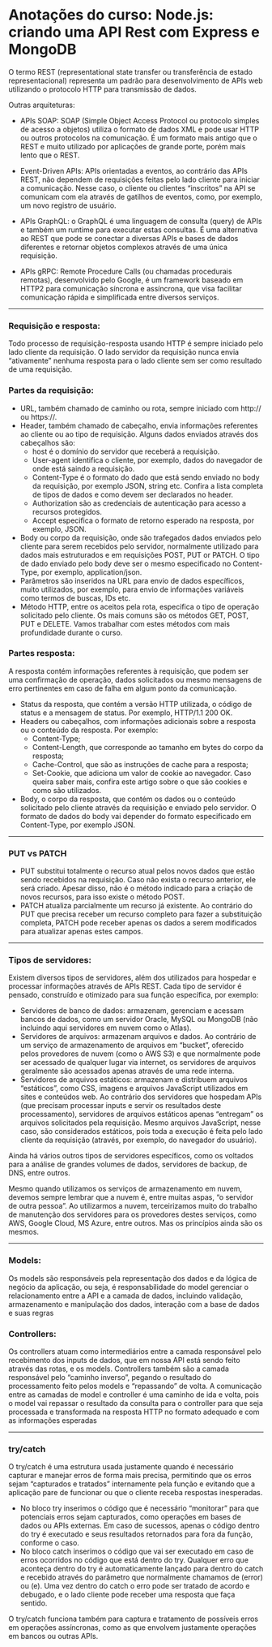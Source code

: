 # Anotações do curso: Node.js: criando uma API Rest com Express e MongoDB

O termo REST (representational state transfer ou transferência de estado representacional) representa um padrão para desenvolvimento de APIs web utilizando o protocolo HTTP para transmissão de dados.

Outras arquiteturas:
- APIs SOAP: SOAP (Simple Object Access Protocol ou protocolo simples de acesso a objetos) utiliza o formato de dados XML e pode usar HTTP ou outros protocolos na comunicação. É um formato mais antigo que o REST e muito utilizado por aplicações de grande porte, porém mais lento que o REST.

- Event-Driven APIs: APIs orientadas a eventos, ao contrário das APIs REST, não dependem de requisições feitas pelo lado cliente para iniciar a comunicação. Nesse caso, o cliente ou clientes “inscritos” na API se comunicam com ela através de gatilhos de eventos, como, por exemplo, um novo registro de usuário.

- APIs GraphQL: o GraphQL é uma linguagem de consulta (query) de APIs e também um runtime para executar estas consultas. É uma alternativa ao REST que pode se conectar a diversas APIs e bases de dados diferentes e retornar objetos complexos através de uma única requisição.

- APIs gRPC: Remote Procedure Calls (ou chamadas procedurais remotas), desenvolvido pelo Google, é um framework baseado em HTTP2 para comunicação síncrona e assíncrona, que visa facilitar comunicação rápida e simplificada entre diversos serviços.

---
### Requisição e resposta:
Todo processo de requisição-resposta usando HTTP é sempre iniciado pelo lado cliente da requisição. O lado servidor da requisição nunca envia “ativamente” nenhuma resposta para o lado cliente sem ser como resultado de uma requisição.

### Partes da requisição:
- URL, também chamado de caminho ou rota, sempre iniciado com http:// ou https://.
- Header, também chamado de cabeçalho, envia informações referentes ao cliente ou ao tipo de requisição. Alguns dados enviados através dos cabeçalhos são:
  - host é o domínio do servidor que receberá a requisição.
  - User-agent identifica o cliente, por exemplo, dados do navegador de onde está saindo a requisição.
  - Content-Type é o formato do dado que está sendo enviado no body da requisição, por exemplo JSON, string etc. Confira a lista completa de tipos de dados e como devem ser declarados no header.
  - Authorization são as credenciais de autenticação para acesso a recursos protegidos.
  - Accept especifica o formato de retorno esperado na resposta, por exemplo, JSON.
- Body ou corpo da requisição, onde são trafegados dados enviados pelo cliente para serem recebidos pelo servidor, normalmente utilizado para dados mais estruturados e em requisições POST, PUT or PATCH. O tipo de dado enviado pelo body deve ser o mesmo especificado no Content-Type, por exemplo, application/json.
- Parâmetros são inseridos na URL para envio de dados específicos, muito utilizados, por exemplo, para envio de informações variáveis como termos de buscas, IDs etc.
- Método HTTP, entre os aceitos pela rota, especifica o tipo de operação solicitado pelo cliente. Os mais comuns são os métodos GET, POST, PUT e DELETE. Vamos trabalhar com estes métodos com mais profundidade durante o curso.

### Partes resposta:
A resposta contém informações referentes à requisição, que podem ser uma confirmação de operação, dados solicitados ou mesmo mensagens de erro pertinentes em caso de falha em algum ponto da comunicação.
- Status da resposta, que contém a versão HTTP utilizada, o código de status e a mensagem de status. Por exemplo, HTTP/1.1 200 OK.
- Headers ou cabeçalhos, com informações adicionais sobre a resposta ou o conteúdo da resposta. Por exemplo:
  - Content-Type;
  - Content-Length, que corresponde ao tamanho em bytes do corpo da resposta;
  - Cache-Control, que são as instruções de cache para a resposta;
  - Set-Cookie, que adiciona um valor de cookie ao navegador. Caso queira saber mais, confira este artigo sobre o que são cookies e como são utilizados.
- Body, o corpo da resposta, que contém os dados ou o conteúdo solicitado pelo cliente através da requisição e enviado pelo servidor. O formato de dados do body vai depender do formato especificado em Content-Type, por exemplo JSON.

---
### PUT vs PATCH
- PUT substitui totalmente o recurso atual pelos novos dados que estão sendo recebidos na requisição. Caso não exista o recurso anterior, ele será criado. Apesar disso, não é o método indicado para a criação de novos recursos, para isso existe o método POST.
- PATCH atualiza parcialmente um recurso já existente. Ao contrário do PUT que precisa receber um recurso completo para fazer a substituição completa, PATCH pode receber apenas os dados a serem modificados para atualizar apenas estes campos.

---
### Tipos de servidores:
Existem diversos tipos de servidores, além dos utilizados para hospedar e processar informações através de APIs REST. Cada tipo de servidor é pensado, construído e otimizado para sua função específica, por exemplo:

- Servidores de banco de dados: armazenam, gerenciam e acessam bancos de dados, como um servidor Oracle, MySQL ou MongoDB (não incluindo aqui servidores em nuvem como o Atlas).
- Servidores de arquivos: armazenam arquivos e dados. Ao contrário de um serviço de armazenamento de arquivos em “bucket”, oferecido pelos provedores de nuvem (como o AWS S3) e que normalmente pode ser acessado de qualquer lugar via internet, os servidores de arquivos geralmente são acessados apenas através de uma rede interna.
- Servidores de arquivos estáticos: armazenam e distribuem arquivos “estáticos”, como CSS, imagens e arquivos JavaScript utilizados em sites e conteúdos web. Ao contrário dos servidores que hospedam APIs (que precisam processar inputs e servir os resultados deste processamento), servidores de arquivos estáticos apenas “entregam” os arquivos solicitados pela requisição. Mesmo arquivos JavaScript, nesse caso, são considerados estáticos, pois toda a execução é feita pelo lado cliente da requisição (através, por exemplo, do navegador do usuário).

Ainda há vários outros tipos de servidores específicos, como os voltados para a análise de grandes volumes de dados, servidores de backup, de DNS, entre outros.

Mesmo quando utilizamos os serviços de armazenamento em nuvem, devemos sempre lembrar que a nuvem é, entre muitas aspas, “o servidor de outra pessoa”. Ao utilizarmos a nuvem, terceirizamos muito do trabalho de manutenção dos servidores para os provedores destes serviços, como AWS, Google Cloud, MS Azure, entre outros. Mas os princípios ainda são os mesmos.

---
### Models:
Os models são responsáveis pela representação dos dados e da lógica de negócio da aplicação, ou seja, é responsabilidade do model gerenciar o relacionamento entre a API e a camada de dados, incluindo validação, armazenamento e manipulação dos dados, interação com a base de dados e suas regras

### Controllers:
Os controllers atuam como intermediários entre a camada responsável pelo recebimento dos inputs de dados, que em nossa API está sendo feito através das rotas, e os models. Controllers também são a camada responsável pelo “caminho inverso”, pegando o resultado do processamento feito pelos models e “repassando” de volta.
A comunicação entre as camadas de model e controller é uma caminho de ida e volta, pois o model vai repassar o resultado da consulta para o controller para que seja processada e transformada na resposta HTTP no formato adequado e com as informações esperadas

---
### try/catch
O try/catch é uma estrutura usada justamente quando é necessário capturar e manejar erros de forma mais precisa, permitindo que os erros sejam “capturados e tratados” internamente pela função e evitando que a aplicação pare de funcionar ou que o cliente receba respostas inesperadas.

- No bloco try inserimos o código que é necessário “monitorar” para que potenciais erros sejam capturados, como operações em bases de dados ou APIs externas. Em caso de sucessos, apenas o código dentro do try é executado e seus resultados retornados para fora da função, conforme o caso.
- No bloco catch inserimos o código que vai ser executado em caso de erros ocorridos no código que está dentro do try. Qualquer erro que aconteça dentro do try é automaticamente lançado para dentro do catch e recebido através do parâmetro que normalmente chamamos de (error) ou (e). Uma vez dentro do catch o erro pode ser tratado de acordo e debugado, e o lado cliente pode receber uma resposta que faça sentido.

O try/catch funciona também para captura e tratamento de possíveis erros em operações assíncronas, como as que envolvem justamente operações em bancos ou outras APIs.